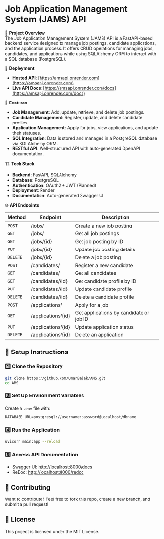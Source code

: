 # Job Application Management System (JAMS) API

📌 **Project Overview**  
The Job Application Management System (JAMS) API is a FastAPI-based backend service designed to manage job postings, candidate applications, and the application process. It offers CRUD operations for managing jobs, candidates, and applications while using SQLAlchemy ORM to interact with a SQL database (PostgreSQL).

🚀 **Deployment**  
- **Hosted API**: [https://amsapi.onrender.com](https://amsapi.onrender.com)  
- **Live API Docs**: [https://amsapi.onrender.com/docs](https://amsapi.onrender.com/docs)

🚀 **Features**
- **Job Management**: Add, update, retrieve, and delete job postings.
- **Candidate Management**: Register, update, and delete candidate profiles.
- **Application Management**: Apply for jobs, view applications, and update their statuses.
- **SQL Integration**: Data is stored and managed in a PostgreSQL database via SQLAlchemy ORM.
- **RESTful API**: Well-structured API with auto-generated OpenAPI documentation.

🏗️ **Tech Stack**
- **Backend**: FastAPI, SQLAlchemy
- **Database**: PostgreSQL
- **Authentication**: OAuth2 + JWT (Planned)
- **Deployment**: Render
- **Documentation**: Auto-generated Swagger UI

🌐 **API Endpoints**

| Method | Endpoint                  | Description                                      |
|--------|---------------------------|--------------------------------------------------|
| `POST`   | /jobs/                    | Create a new job posting                        |
| `GET`    | /jobs/                    | Get all job postings                            |
| `GET`    | /jobs/{id}                | Get job posting by ID                           |
| `PUT`    | /jobs/{id}                | Update job posting details                      |
| `DELETE` | /jobs/{id}                | Delete a job posting                            |
| `POST`   | /candidates/              | Register a new candidate                        |
| `GET`    | /candidates/              | Get all candidates                              |
| `GET`    | /candidates/{id}          | Get candidate profile by ID                     |
| `PUT`    | /candidates/{id}          | Update candidate profile                        |
| `DELETE` | /candidates/{id}          | Delete a candidate profile                      |
| `POST`   | /applications/            | Apply for a job                                 |
| `GET`    | /applications/{id}        | Get applications by candidate or job ID         |
| `PUT`    | /applications/{id}        | Update application status                       |
| `DELETE` | /applications/{id}        | Delete an application                           |


## 📜 Setup Instructions

### 1️⃣ Clone the Repository

```bash
git clone https://github.com/UmarBalak/AMS.git
cd AMS
```

### 3️⃣ Set Up Environment Variables

Create a `.env` file with:

```
DATABASE_URL=postgresql://username:password@localhost/dbname
```

### 4️⃣ Run the Application

```bash
uvicorn main:app --reload
```

### 5️⃣ Access API Documentation

- Swagger UI: [http://localhost:8000/docs](http://localhost:8000/docs)
- ReDoc: [http://localhost:8000/redoc](http://localhost:8000/redoc)

## 🤝 Contributing

Want to contribute? Feel free to fork this repo, create a new branch, and submit a pull request!

## 📜 License

This project is licensed under the MIT License.



